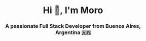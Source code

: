 <h1 align="center">Hi 👋, I'm Moro</h1>
<h3 align="center">A passionate Full Stack Developer from Buenos Aires, Argentina 🇦🇷</h3>
